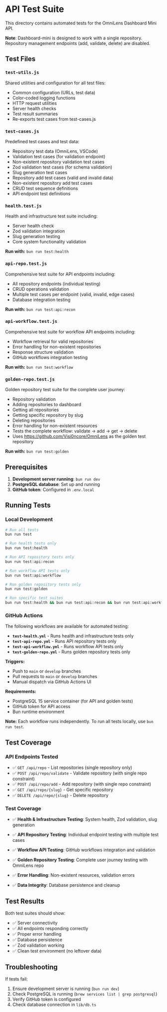 # API Test Suite

This directory contains automated tests for the OmniLens Dashboard Mini API.

**Note**: Dashboard-mini is designed to work with a single repository. Repository management endpoints (add, validate, delete) are disabled.

## Test Files

### `test-utils.js`
Shared utilities and configuration for all test files:
- Common configuration (URLs, test data)
- Color-coded logging functions
- HTTP request utilities
- Server health checks
- Test result summaries
- Re-exports test cases from test-cases.js

### `test-cases.js`
Predefined test cases and test data:
- Repository test data (OmniLens, VSCode)
- Validation test cases (for validation endpoint)
- Non-existent repository validation test cases
- Zod validation test cases (for schema validation)
- Slug generation test cases
- Repository add test cases (valid and invalid data)
- Non-existent repository add test cases
- CRUD test sequence definitions
- API endpoint test definitions

### `health.test.js`
Health and infrastructure test suite including:
- Server health check
- Zod validation integration
- Slug generation testing
- Core system functionality validation

**Run with:** `bun run test:health`

### `api-repo.test.js`
Comprehensive test suite for API endpoints including:
- All repository endpoints (individual testing)
- CRUD operations validation
- Multiple test cases per endpoint (valid, invalid, edge cases)
- Database integration testing

**Run with:** `bun run test:api:recon`

### `api-workflow.test.js`
Comprehensive test suite for workflow API endpoints including:
- Workflow retrieval for valid repositories
- Error handling for non-existent repositories
- Response structure validation
- GitHub workflows integration testing

**Run with:** `bun run test:workflow`

### `golden-repo.test.js`
Golden repository test suite for the complete user journey:
- Repository validation
- Adding repositories to dashboard
- Getting all repositories
- Getting specific repository by slug
- Deleting repositories
- Error handling for non-existent resources
- Tests the complete workflow: validate → add → get → delete
- Uses https://github.com/Visi0ncore/OmniLens as the golden test repository

**Run with:** `bun run test:golden`

## Prerequisites

1. **Development server running**: `bun run dev`
2. **PostgreSQL database**: Set up and running
3. **GitHub token**: Configured in `.env.local`

## Running Tests

### Local Development

```bash
# Run all tests
bun run test

# Run health tests only
bun run test:health

# Run API repository tests only
bun run test:api:recon

# Run workflow API tests only
bun run test:api:workflow

# Run golden repository tests only
bun run test:golden

# Run specific test suites
bun run test:health && bun run test:api:recon && bun run test:api:workflow && bun run test:golden
```

### GitHub Actions

The following workflows are available for automated testing:

- **`test-health.yml`** - Runs health and infrastructure tests only
- **`test-api-repo.yml`** - Runs API repository tests only
- **`test-api-workflow.yml`** - Runs workflow API tests only
- **`test-golden-repo.yml`** - Runs golden repository tests only

**Triggers:**
- Push to `main` or `develop` branches
- Pull requests to `main` or `develop` branches
- Manual dispatch via GitHub Actions UI

**Requirements:**
- PostgreSQL 15 service container (for API and golden tests)
- GitHub token for API access
- Bun runtime environment

**Note:** Each workflow runs independently. To run all tests locally, use `bun run test`.

## Test Coverage

### API Endpoints Tested
- ✅ `GET /api/repo` - List repositories (single repository only)
- ✅ `POST /api/repo/validate` - Validate repository (with single repo constraint)
- ✅ `POST /api/repo/add` - Add repository (with single repo constraint)
- ✅ `GET /api/repo/{slug}` - Get specific repository
- ✅ `DELETE /api/repo/{slug}` - Delete repository

### Test Coverage
- ✅ **Health & Infrastructure Testing**: System health, Zod validation, slug generation

- ✅ **API Repository Testing**: Individual endpoint testing with multiple test cases
- ✅ **Workflow API Testing**: GitHub workflows integration and validation
- ✅ **Golden Repository Testing**: Complete user journey testing with OmniLens repo
- ✅ **Error Handling**: Non-existent resources, validation errors
- ✅ **Data Integrity**: Database persistence and cleanup

## Test Results

Both test suites should show:
- ✅ Server connectivity
- ✅ All endpoints responding correctly
- ✅ Proper error handling
- ✅ Database persistence
- ✅ Zod validation working
- ✅ Clean test environment (no leftover data)

## Troubleshooting

If tests fail:
1. Ensure development server is running (`bun run dev`)
2. Check PostgreSQL is running (`brew services list | grep postgresql`)
3. Verify GitHub token is configured
4. Check database connection in `lib/db.ts`
